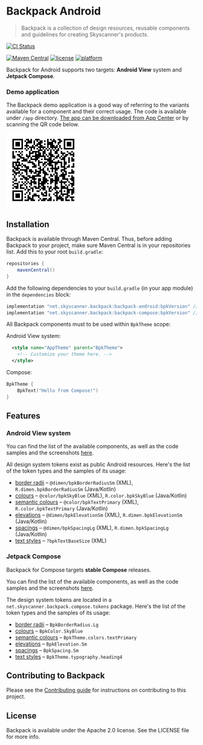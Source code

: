 # Backpack Android

> Backpack is a collection of design resources, reusable components and guidelines for creating Skyscanner's products.

[![CI Status](https://github.com/Skyscanner/backpack-android/workflows/Main/badge.svg)](https://github.com/Skyscanner/backpack-android/actions)

[![Maven Central](https://img.shields.io/maven-central/v/net.skyscanner.backpack/backpack-android)](https://search.maven.org/artifact/net.skyscanner.backpack/backpack-android)
[![license](https://img.shields.io/github/license/Skyscanner/backpack-android.svg)](https://github.com/Skyscanner/backpack-android)
[![platform](https://img.shields.io/badge/platform-android-green.svg)](https://github.com/Skyscanner/backpack-android)

Backpack for Android supports two targets: **Android View** system and **Jetpack Compose**.


### Demo application
The Backpack demo application is a good way of referring to the variants available for a component and their correct usage.
The code is available under `/app` directory.
[The app can be downloaded from App Center](https://install.appcenter.ms/orgs/backpack/apps/backpack-android/distribution_groups/everyone)
or by scanning the QR code below.

![QR code](qr.png)

## Installation

Backpack is available through Maven Central. Thus, before adding Backpack to your project,
make sure Maven Central is in your repositories list. Add this to your root `build.gradle`:

```gradle
repositories {
    mavenCentral()
}
```


Add the following dependencies to your `build.gradle` (in your app module) in the `dependencies` block:

```gradle
implementation "net.skyscanner.backpack:backpack-android:bpkVersion" // for Android View system
implementation "net.skyscanner.backpack:backpack-compose:bpkVersion" // for Compose
```

All Backpack components must to be used within `BpkTheme` scope:

Android View system:
```xml
  <style name="AppTheme" parent="BpkTheme">
    <!-- Customize your theme here. -->
  </style>
```

Compose:

```kotlin
BpkTheme {
    BpkText("Hello from Compose!")
}
```

## Features

### Android View system

You can find the list of the available components, as well as the code samples and the screenshots [here](https://backpack.github.io/components/text?platform=android).

All design system tokens exist as public Android resources. Here's the list of the token types and the samples of its usage:

* [border radii](Backpack/src/main/res/values/backpack.radii.xml) – `@dimen/bpkBorderRadiusSm` (XML), `R.dimen.bpkBorderRadiusSm` (Java/Kotlin)
* [colours](Backpack/src/main/res/values/backpack.color.xml) – `@color/bpkSkyBlue` (XML), `R.color.bpkSkyBlue` (Java/Kotlin)
* [semantic colours](Backpack/src/main/res/values/backpack.semantic.color.xml) – `@color/bpkTextPrimary` (XML), `R.color.bpkTextPrimary` (Java/Kotlin)
* [elevations](Backpack/src/main/res/values/backpack.elevation.xml) – `@dimen/bpkElevationSm` (XML), `R.dimen.bpkElevationSm` (Java/Kotlin)
* [spacings](Backpack/src/main/res/values/backpack.dimensions.spacing.xml) – `@dimen/bpkSpacingLg` (XML), `R.dimen.bpkSpacingLg` (Java/Kotlin)
* [text styles](Backpack/src/main/res/values/backpack.text.xml) – `?bpkTextBaseSize` (XML)

### Jetpack Compose

Backpack for Compose targets **stable Compose** releases.

You can find the list of the available components, as well as the code samples and the screenshots [here](https://backpack.github.io/components/text?platform=compose).

The design system tokens are located in a `net.skyscanner.backpack.compose.tokens` package.
Here's the list of the token types and the samples of its usage:

* [border radii](backpack-compose/src/main/kotlin/net/skyscanner/backpack/compose/tokens/BpkBorderRadius.kt) – `BpkBorderRadius.Lg`
* [colours](backpack-compose/src/main/kotlin/net/skyscanner/backpack/compose/tokens/BpkColor.kt) – `BpkColor.SkyBlue`
* [semantic colours](backpack-compose/src/main/kotlin/net/skyscanner/backpack/compose/tokens/BpkColors.kt) – `BpkTheme.colors.textPrimary`
* [elevations](backpack-compose/src/main/kotlin/net/skyscanner/backpack/compose/tokens/BpkElevation.kt) – `BpkElevation.Sm`
* [spacings](backpack-compose/src/main/kotlin/net/skyscanner/backpack/compose/tokens/BpkSpacing.kt) – `BpkSpacing.Sm`
* [text styles](backpack-compose/src/main/kotlin/net/skyscanner/backpack/compose/tokens/BpkTypography.kt) – `BpkTheme.typography.heading4`

## Contributing to Backpack

Please see the [Contributing guide][0] for instructions on contributing to this project.

## License

Backpack is available under the Apache 2.0 license. See the LICENSE file for more info.

[0]: CONTRIBUTING.md

